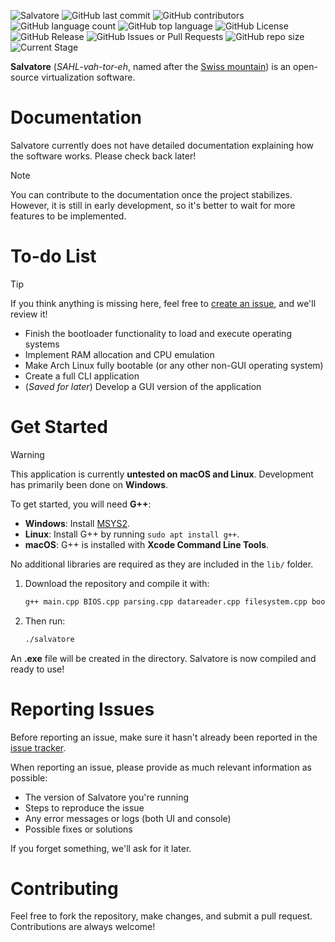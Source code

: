 ![Salvatore](https://github.com/user-attachments/assets/f449310f-6128-4213-83a9-8b2cdfd6d326)
![GitHub last commit](https://img.shields.io/github/last-commit/notzekkie/salvatore)   ![GitHub contributors](https://img.shields.io/github/contributors/notzekkie/salvatore)  ![GitHub language count](https://img.shields.io/github/languages/count/notzekkie/salvatore)  ![GitHub top language](https://img.shields.io/github/languages/top/notzekkie/salvatore)  ![GitHub License](https://img.shields.io/github/license/notzekkie/salvatore)  ![GitHub Release](https://img.shields.io/github/v/release/notzekkie/salvatore)  ![GitHub Issues or Pull Requests](https://img.shields.io/github/issues/notzekkie/salvatore)  ![GitHub repo size](https://img.shields.io/github/repo-size/notzekkie/salvatore)  ![Current Stage](https://img.shields.io/badge/current_stage-in_early_development-blue)

**Salvatore** (*SAHL-vah-tor-eh*, named after the [Swiss mountain](https://en.wikipedia.org/wiki/Monte_San_Salvatore)) is an open-source virtualization software.

# Documentation

Salvatore currently does not have detailed documentation explaining how the software works. Please check back later!

> [!Note]  
> You can contribute to the documentation once the project stabilizes. However, it is still in early development, so it's better to wait for more features to be implemented.

# To-do List

> [!Tip]  
> If you think anything is missing here, feel free to [create an issue](https://github.com/notzekkie/salvatore/issues), and we'll review it!

- Finish the bootloader functionality to load and execute operating systems
- Implement RAM allocation and CPU emulation
- Make Arch Linux fully bootable (or any other non-GUI operating system)
- Create a full CLI application
- (*Saved for later*) Develop a GUI version of the application

# Get Started

> [!Warning]  
> This application is currently **untested on macOS and Linux**. Development has primarily been done on **Windows**.

To get started, you will need **G++**:

- **Windows**: Install [MSYS2](https://www.msys2.org).
- **Linux**: Install G++ by running `sudo apt install g++`.
- **macOS**: G++ is installed with **Xcode Command Line Tools**.

No additional libraries are required as they are included in the `lib/` folder.

1. Download the repository and compile it with:

    ```sh
    g++ main.cpp BIOS.cpp parsing.cpp datareader.cpp filesystem.cpp bootloader.cpp VirtualMachine.cpp allocation.cpp cpu.cpp sample.cpp -o salvatore
    ```

2. Then run:

    ```sh
    ./salvatore
    ```

An **.exe** file will be created in the directory. Salvatore is now compiled and ready to use!

# Reporting Issues

Before reporting an issue, make sure it hasn't already been reported in the [issue tracker](https://github.com/notzekkie/salvatore/issues).

When reporting an issue, please provide as much relevant information as possible:

- The version of Salvatore you're running
- Steps to reproduce the issue
- Any error messages or logs (both UI and console)
- Possible fixes or solutions

If you forget something, we'll ask for it later.

# Contributing

Feel free to fork the repository, make changes, and submit a pull request. Contributions are always welcome!
